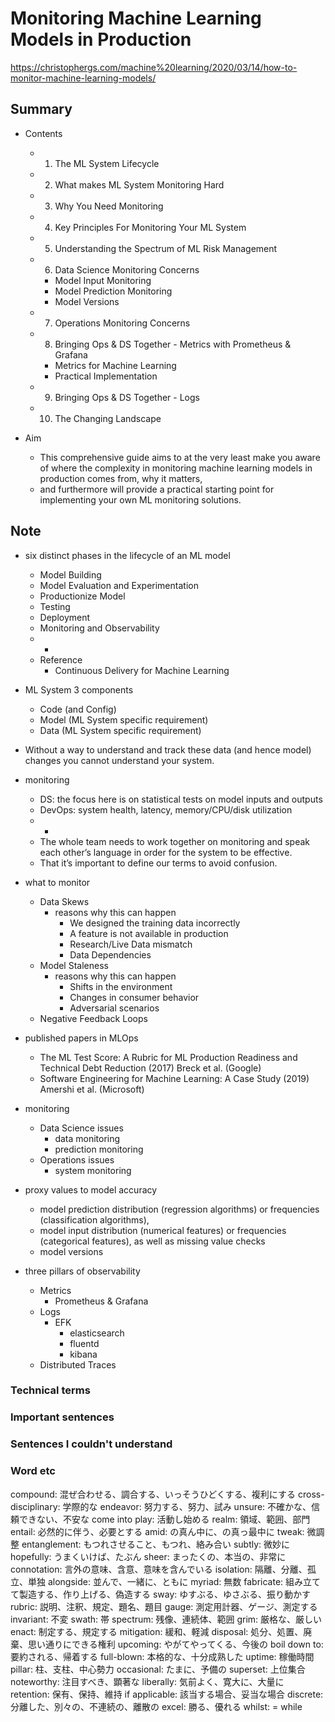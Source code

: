 # Monitoring Machine Learning Models in Production

https://christophergs.com/machine%20learning/2020/03/14/how-to-monitor-machine-learning-models/

## Summary

- Contents
    - 1. The ML System Lifecycle
    - 2. What makes ML System Monitoring Hard
    - 3. Why You Need Monitoring
    - 4. Key Principles For Monitoring Your ML System
    - 5. Understanding the Spectrum of ML Risk Management
    - 6. Data Science Monitoring Concerns
        - Model Input Monitoring
        - Model Prediction Monitoring
        - Model Versions
    - 7. Operations Monitoring Concerns
    - 8. Bringing Ops & DS Together - Metrics with Prometheus & Grafana
        - Metrics for Machine Learning
        - Practical Implementation
    - 9. Bringing Ops & DS Together - Logs
    - 10. The Changing Landscape

- Aim
    - This comprehensive guide aims to at the very least make you aware of where the complexity in monitoring machine learning models in production comes from, why it matters, 
    - and furthermore will provide a practical starting point for implementing your own ML monitoring solutions.

## Note

- six distinct phases in the lifecycle of an ML model
    - Model Building
    - Model Evaluation and Experimentation
    - Productionize Model
    - Testing
    - Deployment
    - Monitoring and Observability
    - -
    - Reference
        - Continuous Delivery for Machine Learning

- ML System 3 components
    - Code (and Config)
    - Model (ML System specific requirement)
    - Data (ML System specific requirement)
- Without a way to understand and track these data (and hence model) changes you cannot understand your system.

- monitoring
    - DS: the focus here is on statistical tests on model inputs and outputs
    - DevOps: system health, latency, memory/CPU/disk utilization
    - -
    - The whole team needs to work together on monitoring and speak each other’s language in order for the system to be effective.
    - That it’s important to define our terms to avoid confusion.

- what to monitor
    - Data Skews
        - reasons why this can happen
            - We designed the training data incorrectly
            - A feature is not available in production
            - Research/Live Data mismatch
            - Data Dependencies
    - Model Staleness
        - reasons why this can happen
            - Shifts in the environment
            - Changes in consumer behavior
            - Adversarial scenarios
    - Negative Feedback Loops

- published papers in MLOps
    - The ML Test Score: A Rubric for ML Production Readiness and Technical Debt Reduction (2017) Breck et al. (Google)
    - Software Engineering for Machine Learning: A Case Study (2019) Amershi et al. (Microsoft)

- monitoring
    - Data Science issues
        - data monitoring
        - prediction monitoring
    - Operations issues
        - system monitoring

- proxy values to model accuracy
    - model prediction distribution (regression algorithms) or frequencies (classification algorithms),
    - model input distribution (numerical features) or frequencies (categorical features), as well as missing value checks
    - model versions

- three pillars of observability
    - Metrics
        - Prometheus & Grafana
    - Logs
        - EFK
            - elasticsearch
            - fluentd
            - kibana
    - Distributed Traces

### Technical terms

### Important sentences

### Sentences I couldn't understand

### Word etc

compound: 混ぜ合わせる、調合する、いっそうひどくする、複利にする
cross-disciplinary: 学際的な
endeavor: 努力する、努力、試み
unsure: 不確かな、信頼できない、不安な
come into play: 活動し始める
realm: 領域、範囲、部門
entail: 必然的に伴う、必要とする
amid: の真ん中に、の真っ最中に
tweak: 微調整
entanglement: もつれさせること、もつれ、絡み合い
subtly: 微妙に
hopefully: うまくいけば、たぶん
sheer: まったくの、本当の、非常に
connotation: 言外の意味、含意、意味を含んでいる
isolation: 隔離、分離、孤立、単独
alongside: 並んで、一緒に、ともに
myriad: 無数
fabricate: 組み立てて製造する、作り上げる、偽造する
sway: ゆすぶる、ゆさぶる、振り動かす
rubric: 説明、注釈、規定、題名、題目
gauge: 測定用計器、ゲージ、測定する
invariant: 不変
swath: 帯
spectrum: 残像、連続体、範囲
grim: 厳格な、厳しい
enact: 制定する、規定する
mitigation: 緩和、軽減
disposal: 処分、処置、廃棄、思い通りにできる権利
upcoming: やがてやってくる、今後の
boil down to: 要約される、帰着する
full-blown: 本格的な、十分成熟した
uptime: 稼働時間
pillar: 柱、支柱、中心勢力
occasional: たまに、予備の
superset: 上位集合
noteworthy: 注目すべき、顕著な
liberally: 気前よく、寛大に、大量に
retention: 保有、保持、維持
if applicable: 該当する場合、妥当な場合
discrete: 分離した、別々の、不連続の、離散の
excel: 勝る、優れる
whilst: = while
